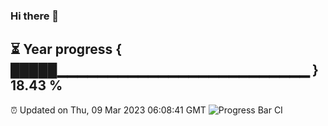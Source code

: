 ### Hi there 👋
⏳ Year progress { █████▁▁▁▁▁▁▁▁▁▁▁▁▁▁▁▁▁▁▁▁▁▁▁▁▁ } 18.43 %
---
⏰ Updated on Thu, 09 Mar 2023 06:08:41 GMT
![Progress Bar CI](https://github.com/Moyi321/Moyi321/workflows/Progress%20Bar%20CI/badge.svg)
